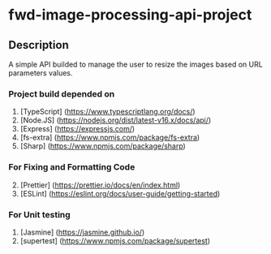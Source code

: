 # fwd-image-processing-api-project

## Description

A simple API builded to manage the user to resize the images based on URL parameters values.

### Project build depended on

1. [TypeScript] (https://www.typescriptlang.org/docs/)
2. [Node.JS] (https://nodejs.org/dist/latest-v16.x/docs/api/)
3. [Express] (https://expressjs.com/)
4. [fs-extra] (https://www.npmjs.com/package/fs-extra)
5. [Sharp] (https://www.npmjs.com/package/sharp)

### For Fixing and Formatting Code

2. [Prettier] (https://prettier.io/docs/en/index.html)
1. [ESLint] (https://eslint.org/docs/user-guide/getting-started)

### For Unit testing

1. [Jasmine] (https://jasmine.github.io/)
2. [supertest] (https://www.npmjs.com/package/supertest)
